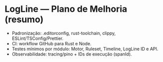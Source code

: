 # LogLine — Plano de Melhoria (resumo)
- Padronização: .editorconfig, rust-toolchain, clippy, ESLint/TSConfig/Prettier.
- CI: workflow GitHub para Rust e Node.
- Testes mínimos por módulo: Motor, Ruleset, Timeline, LogLine ID e API.
- Observabilidade: tracing/pino + IDs de execução (spanId).
